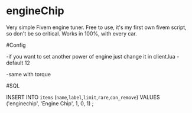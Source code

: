 # engineChip

Very simple Fivem engine tuner. Free to use, it's my first own fivem script, so don't be so critical. Works in 100%, with every car.

#Config

-if you want to set another power of engine just change it in client.lua - default 12

-same with torque

#SQL

INSERT INTO `items` (`name`,`label`,`limit`,`rare`,`can_remove`) VALUES
 ('enginechip', 'Engine Chip', 1, 0, 1)
;

